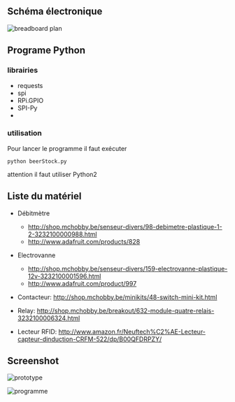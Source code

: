 ## Schéma électronique

![breadboard plan](https://raw.githubusercontent.com/micdevcamp/BeerStock/master/RaspberryPi/beerStock_bb.png)

## Programe Python
### librairies
  * requests
  * spi
  * RPi.GPIO
  * SPI-Py
  * 
### utilisation
Pour lancer le programme il faut exécuter 
```
python beerStock.py
```

attention il faut utiliser Python2

## Liste du matériel
* Débitmètre
  * http://shop.mchobby.be/senseur-divers/98-debimetre-plastique-1-2-3232100000988.html
  * http://www.adafruit.com/products/828

* Electrovanne
  * http://shop.mchobby.be/senseur-divers/159-electrovanne-plastique-12v-3232100001596.html
  * http://www.adafruit.com/product/997

* Contacteur: http://shop.mchobby.be/minikits/48-switch-mini-kit.html

* Relay: http://shop.mchobby.be/breakout/632-module-quatre-relais-3232100006324.html

* Lecteur RFID: http://www.amazon.fr/Neuftech%C2%AE-Lecteur-capteur-dinduction-CRFM-522/dp/B00QFDRPZY/

## Screenshot
![prototype](https://raw.githubusercontent.com/micdevcamp/BeerStock/master/RaspberryPi/prototype.jpg)

![programme](https://raw.githubusercontent.com/micdevcamp/BeerStock/master/RaspberryPi/screenshot.jpg)
